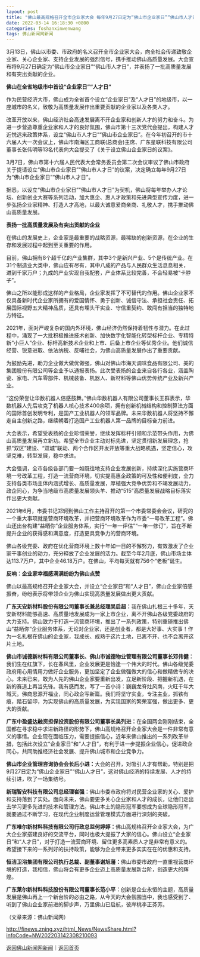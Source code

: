 ```yaml
---
layout: post
title: "佛山最高规格召开全市企业家大会 每年9月27日定为“佛山市企业家日”“佛山市人才日”"
date: 2022-03-14 16:18:30 +0800
categories: foshanxinwenwang
tags: 佛山新闻网新闻
---
```

<p>3月13日，佛山以市委、市政府的名义召开全市企业家大会，向全社会传递致敬企业家、关心企业家、支持企业发展的强烈信号，携手推动佛山高质量发展。大会宣布将9月27日确定为“佛山市企业家日”“佛山市人才日”，并表扬了一批高质量发展和有突出贡献的企业。</p>
 <p><strong>佛山</strong><strong>在全省地级市中首设“企业家日”“人才日”</strong></p>
 <p>作为民营经济大市，佛山成为全省首个设立“企业家日”及“人才日”的地级市，以一座城市的名义，致敬为高质量发展作出重要贡献的企业家以及各类人才。</p>
 <p>改革开放以来，佛山经济社会高速发展离不开企业家和创新人才的努力和奋斗。为进一步营造尊重企业家和人才的良好氛围，佛山市第十三次党代会提出，构建人才近悦远来政策体系，设立“佛山市人才日”“佛山市企业家日”。在今年初召开的市十六届人大一次会议上，佛山市南海区工商联(总商会)主席、广东星联科技有限公司董事长张伟明等13名代表向大会提交了《关于设立佛山企业家日的议案》。</p>
 <p>3月7日，佛山市第十六届人民代表大会常务委员会第二次会议审议了佛山市政府关于提请设立“佛山市企业家日”“佛山市人才日”的议案，决定确立每年9月27日为“佛山市企业家日”“佛山市人才日”。</p>
 <p>据悉，以设立“佛山市企业家日”“佛山市人才日”为契机，佛山将每年举办人才论坛、创新创业大赛等系列活动，加大惠企、惠人才政策和先进典型宣传力度，进一步弘扬企业家精神、打造人才高地，以最大诚意爱商亲商、礼敬人才，携手推动佛山高质量发展。</p>
 <p><strong>表扬一批高质量发展及有突出贡献的企业</strong></p>
 <p>在佛山的发展史上，企业家是最重要的战略资源，最稀缺的创新资源，在企业的生存和发展过程中起到至关重要的作用。</p>
 <p>目前，佛山拥有8个超千亿的产业集群，其中3个是新兴产业、5个是传统产业。在31个制造业大类中，佛山应有尽有，其中八成的产品与人民群众生活息息相关，进到千家万户；九成的产业实现自我配套，产业体系比较完善，不会轻易被“卡脖子”。</p>
 <p>佛山之所以能形成这样的产业格局，企业家发挥了不可替代的作用。佛山企业家不仅具备新时代企业家所拥有的爱国情怀、勇于创新、诚信守法、承担社会责任、拓展国际视野五大精神品质，还具有埋头干实业、守信重契约、敢闯有担当的独特地方特征。</p>
 <p>2021年，面对严峻复杂的国内外环境，佛山经济仍然保持着韧性与潜力。在此过程中，涌现了一大批积极推进技术创新、加快数字化智能化转型标杆企业、专精特新“小巨人”企业、标杆高新技术企业和上市、后备上市企业等优秀企业。他们诚信经营、锐意进取、依法纳税、反哺社会，为佛山高质量发展作出了重要贡献。</p>
 <p>为鼓励先进，助力企业做大做优做强，佛山对佛山市海天调味食品有限公司、美的集团股份有限公司等企业予以通报表扬。此次受表扬的企业来自各行各业，涵盖陶瓷、家电、汽车零部件、机械装备、机器人、新材料等佛山优势传统产业及新兴产业。</p>
 <p>“这份荣誉让华数机器人倍感鼓舞。”佛山华数机器人有限公司董事长王群表示，华数机器人先后攻克了机器人核心技术400余项，拥有创新机械结构和控制算法方面的国际首创发明专利，是国产工业机器人的领军品牌。未来华数机器人将坚持不懈走自主创新之路，继续朝着打造国产工业机器人第一品牌的目标奋力前进。</p>
 <p>大会表示，希望受表扬的企业珍惜荣誉，继续发挥标杆引领和示范带头作用，为佛山高质量发展再立新功。希望全市企业主动对标先进，坚定贯彻新发展理念，抢抓“双区”建设、“双城”联动、两个合作区开发开放等重大战略机遇，坚定信心，攻坚克难，转型发展，稳中求进。</p>
 <p>大会强调，全市各级各部门要一如既往地支持企业发展创新，持续深化实施营商环境一号改革工程，打造一流营商环境，切实提高惠企政策的可及性和便利度，全力支持各类市场主体内涵式增长、高质量发展，厚植强大竞争优势和不竭发展动力，政企同心，为争当地级市高质量发展领头羊、推动“515”高质量发展战略目标落实作出更大贡献。</p>
 <p>2021年6月，市委书记郑轲到佛山工作主持召开的第一个市委常委会会议，研究的一个重大事项就是营商环境改革，并把营商环境改革作为市委“一号改革工程”。佛山还出台构建“益晒你”企业服务体系，实行“一年一评估”“一年一修订”，旨在不断提升企业的获得感和满意度，打造更具竞争力的营商环境。</p>
 <p>佛山各级党委、政府在优化营商环境上数十年如一日的不懈努力，有效激发了企业家干事创业的动力，充分释放了企业发展的活力。截至今年2月底，佛山市场主体达113.7万户，其中企业46.18万户。在佛山，平均每天就有756个“老板”诞生。</p>
 <p><strong>反响：企业家幸福感满满纷纷为佛山点赞</strong></p>
 <p>佛山以最高规格召开企业家大会，并设立“企业家日”和“人才日”，佛山企业家倍感振奋，纷纷表示将带领企业为佛山实现高质量发展做出更大贡献。</p>
 <p><strong>广东天安新材料股份有限公司董事长兼总经理吴启超：</strong>我在佛山扎根三十多年，天安新材料能够高速、高质量地发展成为一家上市企业，离不开佛山各级党委政府的大力支持。佛山致力于打造一流营商环境，推出了一系列政策，特别重磅推出佛山“益晒你”企业服务体系，无论对企业家，还是创业者，都是大好事、大实事！作为一名扎根在佛山的企业家，我成长、成熟于这片土地，已离不开、也不会离开这片土地。</p>
 <p><strong>佛山市诚德新材料有限公司董事长、佛山市诚德物业管理有限公司董事长邓伟健：</strong>我们生在红旗下，长在春风里，企业发展更是恰逢一个伟大的时代。佛山各级党委政府用心用情用力做好企业服务，更加坚定了企业做强做大的信心和做精做专的决心。未来已来，敢为人先的佛山企业家要重新出发，立足新阶段、把握新机遇，在新的赛道上再当先锋。我有感而发，写了一首小诗：巍巍龙脊灶风南，火旺千年大城天。佛商思源开福业，同心政企写新篇。我们将坚守实业，专注主业，抓铁有痕，踏石留印，为实现佛山的高质量发展，为实现国家的繁荣富强，做出更多、更大的贡献。</p>
 <p><strong>广东中盈盛达融资担保投资股份有限公司董事长吴列进：</strong>在全国两会刚刚结束，全国都在寻求稳中求进新路径的形势下，佛山高规格召开企业家大会是一件非常有意义的事情。企业现在面临压力，需要提振信心，近年来佛山推出的一系列改革举措，包括此次设立“企业家日”和“人才日”，有利于进一步提振企业信心，促进政企同心，共同助推经济社会发展、提升佛山城市和企业竞争力。</p>
 <p><strong>佛山市企业管理咨询协会会长后小进：</strong>大会的召开，对吸引人才有帮助，特别是把9月27日定为“佛山企业家日”“佛山人才日”，这对佛山经济的持续发展、人才的持续引进，吹了一场集结号。</p>
 <p><strong>新瑞智安科技有限公司总经理崔强：</strong>佛山市委市政府将对民营企业家的关心、爱护和支持落到了实处。面向未来，佛山要更多关心企业家和人才的成长，让他们走出去学习更多先进的技术和管理方法。佛山本土的隐形冠军要想成为全球隐形冠军，就要通过不断学习，在现代企业制度运营管理模式方面进行深刻的突破。</p>
 <p><strong>广东唯尔新材料科技有限公司行政总监何婷婷：</strong>佛山高规格召开企业家大会，为广大企业家搭建良好的交流平台，同时也极大提振了大家的信心。佛山设立“企业家日”和“人才日”，对于打造一流营商环境、留住更多高素质人才是非常有意义的。希望接下来的一系列好的扶持政策，能够为企业带来更多实实在在的优惠和支持。</p>
 <p><strong>恒洁卫浴集团有限公司执行总裁、副董事谢旭藩：</strong>佛山市委市政府一直重视营商环境的打造，我相信，佛山将会有更多企业迈上高质量发展新台阶，创造更大的辉煌。</p>
 <p><strong>广东莱尔新材料科技股份有限公司董事长范小平：</strong>创新是企业永恒的主题，高质量发展是佛山再上一个新台阶的必由之路，从今天的大会氛围当中，我也感受到了、听到了佛山企业家前进的脚步声，万里佛山已启航，彼岸桃李正芬芳。</p><p class="em_media">（文章来源：佛山新闻网）</p>

<http://finews.zning.xyz/html_News/NewsShare.html?infoCode=NW202203142308210093>

[返回佛山新闻网新闻](//finews.withounder.com/category/foshanxinwenwang.html)｜[返回首页](//finews.withounder.com/)
